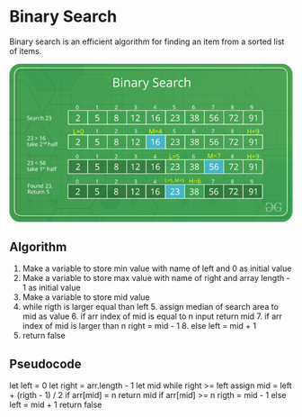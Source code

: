 # Binary Search

Binary search is an efficient algorithm for finding an item from a sorted list of items.

![binary search illustration](../../asset/ilustration/BinarySearch.png)

## Algorithm

1.  Make a variable to store min value with name of left and 0 as initial value
2. Make a variable to store max value with name of right and array length - 1 as initial value
3. Make a variable to store mid value
4. while rigth is larger equal than left
    5.  assign median of search area to mid as value
    6.  if arr index of mid is equal to n input
            return mid
    7.  if arr index of mid is larger than n
            right = mid - 1
    8.  else 
            left = mid + 1
9.  return false 

## Pseudocode

let left = 0
let right = arr.length - 1
let mid
while right >= left
    assign mid = left + (rigth - 1) / 2
    if arr[mid] = n
        return mid
    if arr[mid] >= n
        rigth = mid - 1
    else
        left = mid + 1
return false
